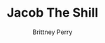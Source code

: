 ---
title: Jacob The Shill
Layout: module

author: Brittney Perry
reviewer: 
# "friday" "friday night" "saturday" "saturday morning" "saturday early afternoon" "saturday early evening" "saturday night" "reaction" "tavern setup" "townsfolk" "randoms"

schedule: friday
weight: 3
plotline: Gnoll- Main  
requirements: 

description: 10:30pmish. Jacob makes his way around the tavern, hiring and engaging as he goes.   
 
synopsis: | 
  Jacob Coldren is in the hall schmoozing the adventurers and locals. He is shilling for his company, bragging about how 'he plays the drums', flaunting his money, just all around kinda being a butt hole. Jacob's ego is off the charts, he thinks he and his company can do no wrong. He has no respect for the gnolls. He also can't stop talking about his party that they are throwing when the gnolls are cleared from the area.
  
  Jacob will attempt to hire any vendor or anyone with a table. He will ask Oz to do a card reading at the party the next day, to foretell the prosperous future of Gno More Gnolls. He will ask for alcohol from anyone who can make it, to serve the next day at the party. He will brag on the menu (Macaroni Salad, Hawaiian Meatballs, Kielbasa & Potatoes in cheese sauce, BBQ Chicken, Beef Stew, Green Beans/Potatoes w/lilsmokies, Eclair Cake, Sparkling Red, White, Cider, and Mead). He will brag on his music prowess, and say that he is working on a surprise for everyone at the party (his rap). 
  
outcomes: Jacob successfully shills for Gno More Gnolls


number_of_cast_members: 1
Roles: Jacob Coldren

props: 
makeup: 
treasure: Leaves to pay people with 
magic_items:
  - 
    name: 
    description:  
    duration: 
    effects: 
      - 

rumors: 

hook: 
scenes: 
  - 
    oog: 
    ig: 
    flee_point: 

non_standard_effects: 
rules_clarifications: 
craftsman_information: 
transformations: 
running_notes: 


---